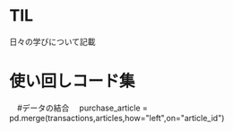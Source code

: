 # TIL
日々の学びについて記載

# 使い回しコード集
　#データの結合
 　purchase_article = pd.merge(transactions,articles,how="left",on="article_id")
